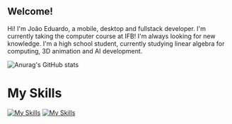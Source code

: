 ##  Welcome! 
Hi! I'm João Eduardo,
 a mobile, desktop and fullstack developer. I'm currently taking the computer course at IFB! I'm always looking for new knowledge.
 I'm a high school student, currently studying linear algebra for computing, 3D animation and AI development.

![Anurag's GitHub stats](https://github-readme-stats.vercel.app/api?username=anuraghazra&show_icons=true&theme=radical)

# My Skills
[![My Skills](https://skillicons.dev/icons?i=js,html,css,java,cpp,react,expressjs)](https://skillicons.dev)
[![My Skills](https://skillicons.dev/icons?i=spring,nodejs,figma,python,firebase,netlify,django,redux)](https://skillicons.dev)

